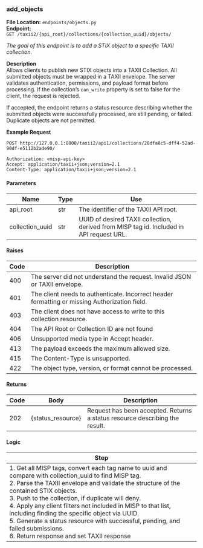 ### **add\_objects**

**File Location:** `endpoints/objects.py`  
**Endpoint:**  
`GET /taxii2/{api_root}/collections/{collection_uuid}/objects/`

*The goal of this endpoint is to add a STIX object to a specific TAXII collection.*

**Description**  
Allows clients to publish new STIX objects into a TAXII Collection. All submitted objects must be wrapped in a TAXII envelope. The server validates authentication, permissions, and payload format before processing. If the collection’s `can_write` property is set to false for the client, the request is rejected.

If accepted, the endpoint returns a status resource describing whether the submitted objects were successfully processed, are still pending, or failed. Duplicate objects are not permitted.

**Example Request**  
```
POST http://127.0.0.1:8000/taxii2/api1/collections/28dfa8c5-dff4-52ad-90df-e5112b2ade90/

Authorization: <misp-api-key>
Accept: application/taxii+json;version=2.1
Content-Type: application/taxii+json;version=2.1
```

#### Parameters

| Name            | Type | Use                                                                 |
|-----------------|------|---------------------------------------------------------------------|
| api_root        | str  | The identifier of the TAXII API root.                               |
| collection_uuid | str  | UUID of desired TAXII collection, derived from MISP tag id. Included in API request URL. |

#### Raises

| Code | Description                                                                                   |
|------|----------------------------------------------------------------------------------------------|
| 400  | The server did not understand the request. Invalid JSON or TAXII envelope.                    |
| 401  | The client needs to authenticate. Incorrect header formatting or missing Authorization field. |
| 403  | The client does not have access to write to this collection resource.                         |
| 404  | The API Root or Collection ID are not found                                                   |
| 406  | Unsupported media type in Accept header.                                                      |
| 413  | The payload exceeds the maximum allowed size.                                                 |
| 415  | The Content-Type is unsupported.                                                              |
| 422  | The object type, version, or format cannot be processed.                                      |

#### Returns

| Code | Body             | Description                                               |
|------|------------------|----------------------------------------------------------|
| 202  | {status_resource}| Request has been accepted. Returns a status resource describing the result. |

#### Logic

| Step |
|------|
| 1. Get all MISP tags, convert each tag name to uuid and compare with collection_uuid to find MISP tag.<br>2. Parse the TAXII envelope and validate the structure of the contained STIX objects.<br>3. Push to the collection, if duplicate will deny.<br>4. Apply any client filters not included in MISP to that list, including finding the specific object via UUID.<br>5. Generate a status resource with successful, pending, and failed submissions.<br>6. Return response and set TAXII response